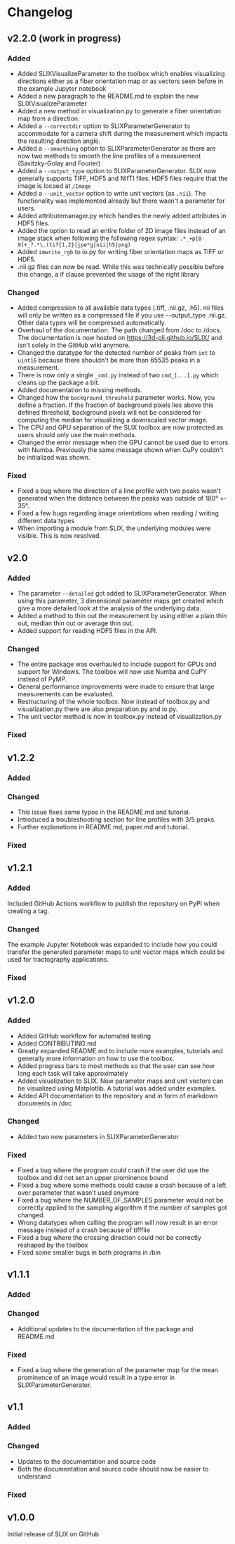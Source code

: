 # Changelog

## v2.2.0 (work in progress)
### Added
- Added SLIXVisualizeParameter to the toolbox which enables visualizing directions either as a fiber orientation map or as vectors seen before in the example Jupyter notebook
- Added a new paragraph to the README.md to explain the new SLIXVisualizeParameter
- Added a new method in visualization.py to generate a fiber orientation map from a direction. 
- Added a `--correctdir` option to SLIXParameterGenerator to accommodate for a camera shift during the measurement which impacts the resulting direction angle.
- Added a `--smoothing` option to SLIXParameterGenerator as there are now two methods to smooth the line profiles of a measurement (Savitzky-Golay and Fourier)
- Added a `--output_type` option to SLIXParameterGenerator. SLIX now generally supports TIFF, HDF5 and NIfTI files. HDF5 files require that the image is locaed at `/Image`
- Added a `--unit_vector` option to write unit vectors (as `.nii`). The functionality was implemented already but there wasn't a parameter for users.
- Added attributemanager.py which handles the newly added attributes in HDF5 files. 
- Added the option to read an entire folder of 2D image files instead of an image stack when following the following regex syntax: `.*_+p[0-9]+_?.*\.(tif{1,2}|jpe*g|nii|h5|png)`
- Added `imwrite_rgb` to io.py for writing fiber orientation maps as TIFF or HDF5.
- .nii.gz files can now be read. While this was technically possible before this change, a if clause prevented the usage of the right library

### Changed
- Added compression to all available data types (.tiff, .nii.gz, .h5). nii files will only be written as a compressed file if you use --output_type .nii.gz. Other data types will be compressed automatically.
- Overhaul of the documentation. The path changed from /doc to /docs. The documentation is now hosted on https://3d-pli.github.io/SLIX/
and isn't solely in the GitHub wiki anymore.
- Changed the datatype for the detected number of peaks from `int` to `uint16` because there shouldn't be more than 65535 peaks in a measurement.
- There is now only a single `_cmd.py` instead of two `cmd_[...].py` which cleans up the package a bit.
- Added documentation to missing methods.
- Changed how the `background_threshold` parameter works. Now, you define a fraction. If the fraction of background pixels lies above this defined threshold,
background pixels will not be considered for computing the median for visualizing a downscaled vector image.
- The CPU and GPU separation of the SLIX toolbox are now protected as users should only use the main methods.
- Changed the error message when the GPU cannot be used due to errors with Numba. Previously the same message shown when CuPy couldn't be initialized was shown.

### Fixed
- Fixed a bug where the direction of a line profile with two peaks wasn't generated when the distance between the peaks was outside of 180° +- 35°.
- Fixed a few bugs regarding image orientations when reading / writing different data types
- When importing a module from SLIX, the underlying modules were visible. This is now resolved.

## v2.0

### Added
- The parameter `--detailed` got added to SLIXParameterGenerator. When using this parameter, 3 dimensional parameter maps get created which give a more detailed look at the analysis of the underlying data.
- Added a method to thin out the measurement by using either a plain thin out, median thin out or average thin out.
- Added support for reading HDF5 files in the API.

### Changed
- The entire package was overhauled to include support for GPUs and support for Windows. The toolbox will now use Numba and CuPY instead of PyMP.
- General performance improvements were made to ensure that large measurements can be evaluated.
- Restructuring of the whole toolbox. Now instead of toolbox.py and visualization.py there are also preparation.py and io.py.
- The unit vector method is now in toolbox.py instead of visualization.py

### Fixed

## v1.2.2

### Added

### Changed
- This issue fixes some typos in the README.md and tutorial.
- Introduced a troubleshooting section for line profiles with 3/5 peaks.
- Further explanations in README.md, paper.md and tutorial.

### Fixed

## v1.2.1

### Added
Included GitHub Actions workflow to publish the repository on PyPI when creating a tag.

### Changed
The example Jupyter Notebook was expanded to include how you could transfer the generated parameter maps to unit vector maps which could be used for tractography applications.

### Fixed

## v1.2.0

### Added
- Added GitHub workflow for automated testing
- Added CONTRIBUTING.md
- Greatly expanded README.md to include more examples, tutorials and generally more information on how to use the toolbox.
- Added progress bars to most methods so that the user can see how long each task will take approximately
- Added visualization to SLIX. Now parameter maps and unit vectors can be visualized using Matplotlib. A tutorial was added under examples.
- Added API documentation to the repository and in form of markdown documents in /doc

### Changed
- Added two new parameters in SLIXParameterGenerator

### Fixed
- Fixed a bug where the program could crash if the user did use the toolbox and did not set an upper prominence bound
- Fixed a bug where some methods could cause a crash because of a left over parameter that wasn't used anymore
- Fixed a bug where the NUMBER_OF_SAMPLES parameter would not be correctly applied to the sampling algorithm if the number of samples got changed.
- Wrong datatypes when calling the program will now result in an error message instead of a crash because of tifffile
- Fixed a bug where the crossing direction could not be correctly reshaped by the toolbox
- Fixed some smaller bugs in both programs in /bin

## v1.1.1

### Added

### Changed
- Additional updates to the documentation of the package and README.md

### Fixed
- Fixed a bug where the generation of the parameter map for the mean prominence of an image would result in a type error in SLIXParameterGenerator.

## v1.1

### Added

### Changed
- Updates to the documentation and source code
- Both the documentation and source code should now be easier to understand

### Fixed

## v1.0.0
Initial release of SLIX on GitHub

